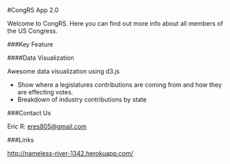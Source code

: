 #CongRS App 2.0

Welcome to CongRS.  Here you can find out more info about all members of the US Congress. 

###Key Feature  

####Data Visualization

Awesome data visualization using d3.js

* Show where a legislatures contributions are coming from and how they are effecting votes.
* Breakdown of industry contributions by state


###Contact Us

Eric R: <eres805@gmail.com>


###Links

<http://nameless-river-1342.herokuapp.com/>
